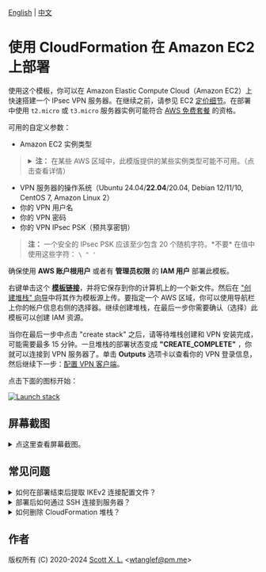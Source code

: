 [English](README.md) | [中文](README-zh.md)

# 使用 CloudFormation 在 Amazon EC2 上部署

使用这个模板，你可以在 Amazon Elastic Compute Cloud（Amazon EC2）上快速搭建一个 IPsec VPN 服务器。在继续之前，请参见 EC2 [定价细节](https://aws.amazon.com/cn/ec2/pricing/on-demand/)。在部署中使用 `t2.micro` 或 `t3.micro` 服务器实例可能符合 [AWS 免费套餐](https://aws.amazon.com/cn/free/) 的资格。

可用的自定义参数：

- Amazon EC2 实例类型
> <details><summary><strong>注：</strong> 在某些 AWS 区域中，此模版提供的某些实例类型可能不可用。（点击查看详情）
> </summary>
> 
> 比如 `m5a.large` 可能无法在 `ap-east-1` 区域部署（仅为假设）。在此情况下，你会在部署过程中遇到此错误：`The requested configuration is currently not supported. Please check the documentation for supported configurations`。新开放的 AWS 区域更容易出现此问题，因为它们提供的实例类型较少。如需了解更多关于实例可用性的信息，请参见 [https://instances.vantage.sh/](https://instances.vantage.sh/)。</details>

- VPN 服务器的操作系统（Ubuntu 24.04/**22.04**/20.04, Debian 12/11/10, CentOS 7, Amazon Linux 2）
- 你的 VPN 用户名
- 你的 VPN 密码
- 你的 VPN IPsec PSK（预共享密钥）

> **注：** 一个安全的 IPsec PSK 应该至少包含 20 个随机字符。\*不要\* 在值中使用这些字符： `\ " '`

确保使用 **AWS 账户根用户** 或者有 **管理员权限** 的 **IAM 用户** 部署此模板。

右键单击这个 [**模板链接**](https://raw.githubusercontent.com/hwdsl2/setup-ipsec-vpn/master/aws/cloudformation-template-ipsec.json)，并将它保存到你的计算机上的一个新文件。然后在 ["创建堆栈" 向导](https://console.aws.amazon.com/cloudformation/home#/stacks/new)中将其作为模板源上传。要指定一个 AWS 区域，你可以使用导航栏上你的帐户信息右侧的选择器。继续创建堆栈，在最后一步你需要确认（选择）此模板可以创建 IAM 资源。

当你在最后一步中点击 "create stack" 之后，请等待堆栈创建和 VPN 安装完成，可能需要最多 15 分钟。一旦堆栈的部署状态变成 **"CREATE_COMPLETE"** ，你就可以连接到 VPN 服务器了。单击 **Outputs** 选项卡以查看你的 VPN 登录信息，然后继续下一步：[配置 VPN 客户端](../README-zh.md#下一步)。

点击下面的图标开始：

[![Launch stack](images/cloudformation-launch-stack-button.png)](https://console.aws.amazon.com/cloudformation/home#/stacks/new)

## 屏幕截图

<details>
<summary>
点这里查看屏幕截图。
</summary>

![上传模板](images/upload-the-template.png)
![指定参数](images/specify-parameters.png)
![确认 IAM](images/confirm-iam.png)
![显示密钥](images/show-key.png)
</details>

## 常见问题

<details>
<summary>
如何在部署结束后提取 IKEv2 连接配置文件？
</summary>

部署完成之后，生成的 IKEv2 配置文件已经被上传到了一个新创建的 AWS Simple Storage Service (S3) 储存桶。下载配置文件的链接可以在 **Outputs** 页面下找到。

点击下载链接下载名为 `profiles.zip` 的压缩包文件。解压密码为**你在创建堆栈时输入的 VPN 连接密码**。

值得注意的是，IKEv2 配置文件的下载链接将会在**1天后过期**，从堆栈部署完成时算起。如果你将堆栈删除，存放 IKEv2 配置文件的储存桶不会被自动删除。

关于如何在 IKEv2 模式下配置你的客户端，请参见: [IKEv2 VPN 配置和使用指南](../docs/ikev2-howto-zh.md)。

![IKEv2 配置文件](images/credentials.png)

</details>

<details>
<summary>
部署后如何通过 SSH 连接到服务器？
</summary>

**选项 1:** 使用 [EC2 Instance Connect](https://docs.aws.amazon.com/zh_cn/AWSEC2/latest/UserGuide/ec2-instance-connect-methods.html) 进行连接。

**选项 2:** 使用 SSH 连接到服务器。详情如下。

你需要你的 Amazon EC2 实例的用户名和私钥，才能通过 SSH 登录到该实例。

EC2 上的每个 Linux 服务器发行版本都有它自己的默认登录用户名。新实例默认禁用密码登录，必须使用私钥或 “密钥对” 登录。

默认用户名列表：
> **参考链接：** [https://docs.aws.amazon.com/zh_cn/AWSEC2/latest/UserGuide/connection-prereqs.html#connection-prereqs-private-key](https://docs.aws.amazon.com/zh_cn/AWSEC2/latest/UserGuide/connection-prereqs.html#connection-prereqs-private-key)

| 发行版本 | 默认登录用户名 |
| --- | --- |
| Ubuntu |  `ubuntu` |
| Debian | `admin` |
| CentOS (`CentOS 7`) | `centos` |
| Amazon Linux 2 | `ec2-user` |

此模板在部署期间为你生成一个密钥对。在成功创建堆栈后，你可以使用以下的其中一种方式来获取私钥。

1. 在 **Outputs** 页面下拷贝密钥对 ID ，然后使用以下命令来提取私钥内容并且将其保存为一个证书文件：

   > **注:** 在使用以下命令前，你需要在你的电脑上正确的安装和配置好 AWS 命令行。更多关于开始使用 AWS 命令行的信息，请参照 [Get started with the AWS CLI](https://docs.aws.amazon.com/cli/latest/userguide/cli-chap-getting-started.html) 。

   ```
   $ aws ssm get-parameter --region your-region --name /ec2/keypair/your-key-pair-id --with-decryption --query Parameter.Value --output text > new-key-file.pem
   ```

   ![显示密钥 ID](images/show-key-id.png)

2. 直接从 **Outputs** 页面拷贝私钥对内容 ，然后将其保存入一个证书文件。请注意在保存到你的计算机之前，你可能需要修改私钥的格式，比如用换行符替换所有的空格。在保存后，需要为该私钥文件设置[适当的权限](https://docs.aws.amazon.com/zh_cn/AWSEC2/latest/UserGuide/connection-prereqs.html#connection-prereqs-private-key)才能使用。

   ![显示密钥内容](images/show-key-id.png)

要为私钥文件设置适当的权限，请在该文件所在的目录下运行以下命令：

```bash
$ sudo chmod 400 new-key-file.pem
```

使用 SSH 登录到 EC2 实例的示例命令：

```bash
$ ssh -i path/to/your/new-key-file.pem instance-username@instance-ip-address
```
</details>

<details>
<summary>
如何删除 CloudFormation 堆栈？
</summary>

你可以使用 CloudFormation 堆栈页面上的 "Delete" 按钮删除你创建的 CloudFormation 堆栈和它相关的资源。请注意，删除堆栈时存放生成的 IKEv2 配置文件的 S3 储存桶不会被自动删除。参见上面的 "如何在部署结束后提取 IKEv2 连接配置文件"。
</details>

## 作者

版权所有 (C) 2020-2024 [Scott X. L.](https://github.com/scottpedia) <[wtanglef@pm.me](mailto:wtanglef@pm.me)>
